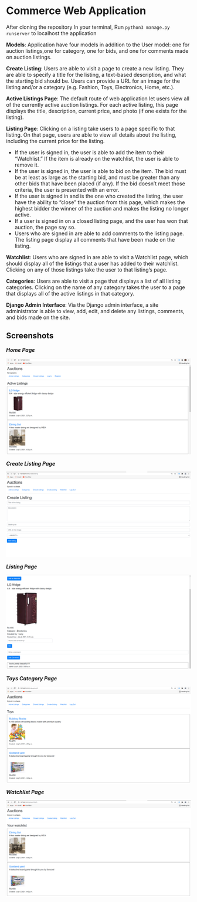 # Commerce Web Application

After cloning the repository
In your terminal, 
Run `python3 manage.py runserver` to localhost the application 


**Models**: Application  have four models in addition to the User model: one for auction listings,one for category, one for bids, and one for comments made on auction listings. 

**Create Listing**: Users are able to visit a page to create a new listing. They are able to specify a title for the listing, a text-based description, and what the starting bid should be. Users can provide a URL for an image for the listing and/or a category (e.g. Fashion, Toys, Electronics, Home, etc.).

**Active Listings Page**: The default route of web application let users view all of the currently active auction listings. For each active listing, this page displays the title, description, current price, and photo (if one exists for the listing).

**Listing Page**: Clicking on a listing take users to a page specific to that listing. On that page, users are able to view all details about the listing, including the current price for the listing.
- If the user is signed in, the user is able to add the item to their “Watchlist.” If the item is already on the watchlist, the user is able to remove it.
- If the user is signed in, the user is able to bid on the item. The bid must be at least as large as the starting bid, and must be greater than any other bids that have been placed (if any). If the bid doesn’t meet those criteria, the user is presented with an error.
- If the user is signed in and is the one who created the listing, the user have the ability to “close” the auction from this page, which makes the highest bidder the winner of the auction and makes the listing no longer active.
- If a user is signed in on a closed listing page, and the user has won that auction, the page say so.
- Users who are signed in are able to add comments to the listing page. The listing page display all comments that have been made on the listing.

**Watchlist**: Users who are signed in are able to visit a Watchlist page, which should display all of the listings that a user has added to their watchlist. Clicking on any of those listings take the user to that listing’s page.

**Categories**: Users are able to visit a page that displays a list of all listing categories. Clicking on the name of any category takes the user to a page that displays all of the active listings in that category.

**Django Admin Interface**: Via the Django admin interface, a site administrator is able to view, add, edit, and delete any listings, comments, and bids made on the site.

## Screenshots

***Home Page***

![Alt](Screenshots/home_page.png)

***Create Listing Page***

![Alt](Screenshots/create_listing.png)

***Listing Page***

![Alt](Screenshots/listing_page.png)

***Toys Category Page***

![Alt](Screenshots/toys_category.png)

***Watchlist Page***

![Alt](Screenshots/watchlist_page.png)
